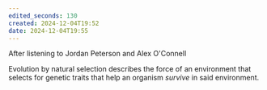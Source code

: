 ```yaml
---
edited_seconds: 130
created: 2024-12-04T19:52
date: 2024-12-04T19:55
---
```

After listening to Jordan Peterson and Alex O'Connell

Evolution by natural selection describes the force of an environment that selects for genetic traits that help an organism *survive* in said environment.














